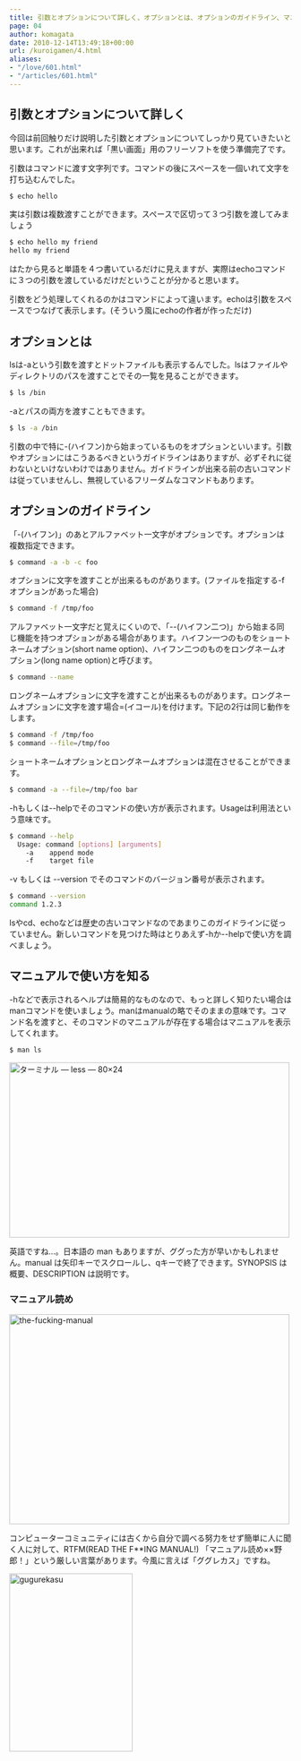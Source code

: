 ```yaml
---
title: 引数とオプションについて詳しく、オプションとは、オプションのガイドライン、マニュアルで使い方を知る
page: 04
author: komagata
date: 2010-12-14T13:49:18+00:00
url: /kuroigamen/4.html
aliases:
- "/love/601.html"
- "/articles/601.html"
---
```


## 引数とオプションについて詳しく

今回は前回触りだけ説明した引数とオプションについてしっかり見ていきたいと思います。これが出来れば「黒い画面」用のフリーソフトを使う準備完了です。

引数はコマンドに渡す文字列です。コマンドの後にスペースを一個いれて文字を打ち込むんでした。

````bash
$ echo hello
````

実は引数は複数渡すことができます。スペースで区切って３つ引数を渡してみましょう

````bash
$ echo hello my friend
hello my friend
````

はたから見ると単語を４つ書いているだけに見えますが、実際はechoコマンドに３つの引数を渡しているだけだということが分かると思います。

引数をどう処理してくれるのかはコマンドによって違います。echoは引数をスペースでつなげて表示します。(そういう風にechoの作者が作っただけ)

## オプションとは

lsは-aという引数を渡すとドットファイルも表示するんでした。lsはファイルやディレクトリのパスを渡すことでその一覧を見ることができます。

````bash
$ ls /bin
````

-aとパスの両方を渡すこともできます。

````bash
$ ls -a /bin
````

引数の中で特に-(ハイフン)から始まっているものをオプションといいます。引数やオプションにはこうあるべきというガイドラインはありますが、必ずそれに従わないといけないわけではありません。ガイドラインが出来る前の古いコマンドは従っていませんし、無視しているフリーダムなコマンドもあります。

## オプションのガイドライン

「-(ハイフン)」のあとアルファベット一文字がオプションです。オプションは複数指定できます。

````bash
$ command -a -b -c foo
````

オプションに文字を渡すことが出来るものがあります。(ファイルを指定する-fオプションがあった場合)

````bash
$ command -f /tmp/foo
````

アルファベット一文字だと覚えにくいので、「--(ハイフン二つ)」から始まる同じ機能を持つオプションがある場合があります。ハイフン一つのものをショートネームオプション(short name option)、ハイフン二つのものをロングネームオプション(long name option)と呼びます。

````bash
$ command --name
````

ロングネームオプションに文字を渡すことが出来るものがあります。ロングネームオプションに文字を渡す場合=(イコール)を付けます。下記の2行は同じ動作をします。

````bash
$ command -f /tmp/foo
$ command --file=/tmp/foo
````

ショートネームオプションとロングネームオプションは混在させることができます。

````bash
$ command -a --file=/tmp/foo bar
````

-hもしくは--helpでそのコマンドの使い方が表示されます。Usageは利用法という意味です。

````bash
$ command --help
  Usage: command [options] [arguments]
    -a    append mode
    -f    target file
````

-v もしくは --version でそのコマンドのバージョン番号が表示されます。

````bash
$ command --version
command 1.2.3
````

lsやcd、echoなどは歴史の古いコマンドなのであまりこのガイドラインに従っていません。新しいコマンドを見つけた時はとりあえず-hか--helpで使い方を調べましょう。

## マニュアルで使い方を知る

-hなどで表示されるヘルプは簡易的なものなので、もっと詳しく知りたい場合はmanコマンドを使いましょう。manはmanualの略でそのままの意味です。コマンド名を渡すと、そのコマンドのマニュアルが存在する場合はマニュアルを表示してくれます。

````bash
$ man ls
````

<img src="http://farm6.static.flickr.com/5288/5260201731_eb810e4c94.jpg" width="500" height="313" alt="ターミナル — less — 80×24" />


英語ですね...。日本語の man もありますが、ググった方が早いかもしれません。manual は矢印キーでスクロールし、qキーで終了できます。SYNOPSIS は概要、DESCRIPTION は説明です。

<div class="tips">
  <h3>マニュアル読め</h3>

<img src="http://farm6.static.flickr.com/5167/5260232213_1bf094dd2c.jpg" width="500" height="375" alt="the-fucking-manual" />

<p>コンピューターコミュニティには古くから自分で調べる努力をせず簡単に人に聞く人に対して、RTFM(READ THE F**ING MANUAL!) 「マニュアル読め××野郎！」という厳しい言葉があります。今風に言えば「ググレカス」ですね。</p>

<img src="http://farm6.static.flickr.com/5208/5260226247_d4d78797ef.jpg" width="220" height="318" alt="gugurekasu" />

</div>
